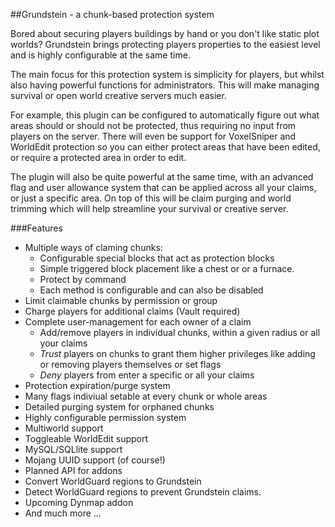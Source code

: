 ##Grundstein - a chunk-based protection system

Bored about securing players buildings by hand or you don't like static plot worlds?
Grundstein brings protecting players properties to the easiest level and is highly configurable at the same time.

The main focus for this protection system is simplicity for players, but whilst also having powerful functions for administrators. This will make managing survival or open world creative servers much easier.

For example, this plugin can be configured to automatically figure out what areas should or should not be protected, thus requiring no input from players on the server. There will even be support for VoxelSniper and WorldEdit protection so you can either protect areas that have been edited, or require a protected area in order to edit.

The plugin will also be quite powerful at the same time, with an advanced flag and user allowance system that can be applied across all your claims, or just a specific area. On top of this will be claim purging and world trimming which will help streamline your survival or creative server.



###Features
- Multiple ways of claming chunks:
  - Configurable special blocks that act as protection blocks
  - Simple triggered block placement like a chest or or a furnace.
  - Protect by command
  - Each method is configurable and can also be disabled
- Limit claimable chunks by permission or group
- Charge players for additional claims (Vault required)
- Complete user-management for each owner of a claim
  - Add/remove players in individual chunks, within a given radius or all your claims
  - *Trust* players on chunks to grant them higher privileges like adding or removing players themselves or set flags
  - *Deny* players from enter a specific or all your claims
- Protection expiration/purge system
- Many flags indiviual setable at every chunk or whole areas
- Detailed purging system for orphaned chunks
- Highly configurable permission system
- Multiworld support
- Toggleable WorldEdit support
- MySQL/SQLlite support
- Mojang UUID support (of course!)
- Planned API for addons
- Convert WorldGuard regions to Grundstein
- Detect WorldGuard regions to prevent Grundstein claims.
- Upcoming Dynmap addon
- And much more ...
